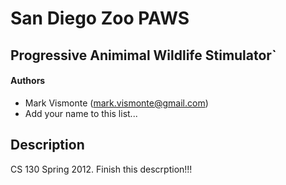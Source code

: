 # San Diego Zoo PAWS
## Progressive Animimal Wildlife Stimulator`

#### Authors
* Mark Vismonte (mark.vismonte@gmail.com)
* Add your name to this list...

## Description
CS 130 Spring 2012. Finish this descrption!!!